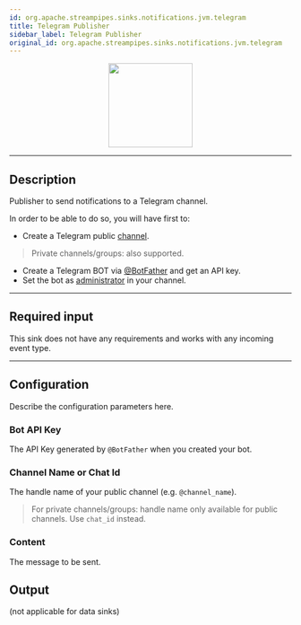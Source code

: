 ```yaml
---
id: org.apache.streampipes.sinks.notifications.jvm.telegram
title: Telegram Publisher
sidebar_label: Telegram Publisher
original_id: org.apache.streampipes.sinks.notifications.jvm.telegram
---
```


<!--
  ~ Licensed to the Apache Software Foundation (ASF) under one or more
  ~ contributor license agreements.  See the NOTICE file distributed with
  ~ this work for additional information regarding copyright ownership.
  ~ The ASF licenses this file to You under the Apache License, Version 2.0
  ~ (the "License"); you may not use this file except in compliance with
  ~ the License.  You may obtain a copy of the License at
  ~
  ~    http://www.apache.org/licenses/LICENSE-2.0
  ~
  ~ Unless required by applicable law or agreed to in writing, software
  ~ distributed under the License is distributed on an "AS IS" BASIS,
  ~ WITHOUT WARRANTIES OR CONDITIONS OF ANY KIND, either express or implied.
  ~ See the License for the specific language governing permissions and
  ~ limitations under the License.
  ~
  -->



<p align="center"> 
    <img src="/docs/img/pipeline-elements/org.apache.streampipes.sinks.notifications.jvm.telegram/icon.png" width="150px;" class="pe-image-documentation"/>
</p>

***

## Description

Publisher to send notifications to a Telegram channel.

In order to be able to do so, you will have first to:
* Create a Telegram public [channel](https://telegram.org/tour/channels).
> Private channels/groups: also supported.
* Create a Telegram BOT via [@BotFather](https://core.telegram.org/bots#3-how-do-i-create-a-bot) and get an API key.
* Set the bot as [administrator](https://www.wikihow.com/Make-Someone-an-Admin-on-Telegram) in your channel.

***

## Required input

This sink does not have any requirements and works with any incoming event type.

***

## Configuration

Describe the configuration parameters here.

### Bot API Key

The API Key generated by `@BotFather` when you created your bot.

### Channel Name or Chat Id

The handle name of your public channel (e.g. `@channel_name`). 
> For private channels/groups: handle name only available for public channels. Use `chat_id` instead.

### Content

The message to be sent.

## Output

(not applicable for data sinks)
